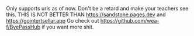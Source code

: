 Only supports urls as of now. Don't be a retard and make your teachers see this. THIS IS NOT BETTER THAN https://sandstone.pages.dev and https://gointertsellar.app
Go check out https://github.com/wea-f/ByePassHub if you want more shit.
